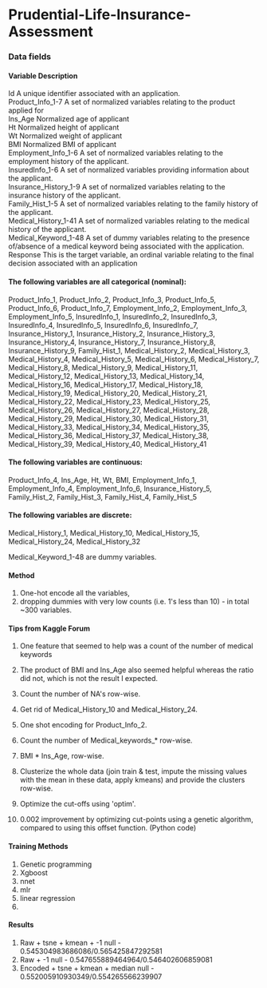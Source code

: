 # Prudential-Life-Insurance-Assessment

### Data fields
#### Variable	Description
Id	A unique identifier associated with an application. <br>
Product_Info_1-7	A set of normalized variables relating to the product applied for <br>
Ins_Age	Normalized age of applicant <br>
Ht	Normalized height of applicant <br>
Wt	Normalized weight of applicant <br>
BMI	Normalized BMI of applicant <br>
Employment_Info_1-6	A set of normalized variables relating to the employment history of the applicant. <br>
InsuredInfo_1-6	A set of normalized variables providing information about the applicant. <br>
Insurance_History_1-9	A set of normalized variables relating to the insurance history of the applicant.<br>
Family_Hist_1-5	A set of normalized variables relating to the family history of the applicant.<br>
Medical_History_1-41	A set of normalized variables relating to the medical history of the applicant.<br>
Medical_Keyword_1-48	A set of dummy variables relating to the presence of/absence of a medical keyword being associated with the application.<br>
Response	This is the target variable, an ordinal variable relating to the final decision associated with an application<br>

#### The following variables are all categorical (nominal):
Product_Info_1, Product_Info_2, Product_Info_3, Product_Info_5, Product_Info_6, Product_Info_7, Employment_Info_2, Employment_Info_3, Employment_Info_5, InsuredInfo_1, InsuredInfo_2, InsuredInfo_3, InsuredInfo_4, InsuredInfo_5, InsuredInfo_6, InsuredInfo_7, Insurance_History_1, Insurance_History_2, Insurance_History_3, Insurance_History_4, Insurance_History_7, Insurance_History_8, Insurance_History_9, Family_Hist_1, Medical_History_2, Medical_History_3, Medical_History_4, Medical_History_5, Medical_History_6, Medical_History_7, Medical_History_8, Medical_History_9, Medical_History_11, Medical_History_12, Medical_History_13, Medical_History_14, Medical_History_16, Medical_History_17, Medical_History_18, Medical_History_19, Medical_History_20, Medical_History_21, Medical_History_22, Medical_History_23, Medical_History_25, Medical_History_26, Medical_History_27, Medical_History_28, Medical_History_29, Medical_History_30, Medical_History_31, Medical_History_33, Medical_History_34, Medical_History_35, Medical_History_36, Medical_History_37, Medical_History_38, Medical_History_39, Medical_History_40, Medical_History_41

#### The following variables are continuous:
Product_Info_4, Ins_Age, Ht, Wt, BMI, Employment_Info_1, Employment_Info_4, Employment_Info_6, Insurance_History_5, Family_Hist_2, Family_Hist_3, Family_Hist_4, Family_Hist_5

#### The following variables are discrete:
Medical_History_1, Medical_History_10, Medical_History_15, Medical_History_24, Medical_History_32

Medical_Keyword_1-48 are dummy variables.

#### Method
1. One-hot encode all the variables, 
2. dropping dummies with very low counts (i.e. 1's less than 10) - in total ~300 variables.

#### Tips from Kaggle Forum
1. One feature that seemed to help was a count of the number of medical keywords
2. The product of BMI and Ins_Age also seemed helpful whereas the ratio did not, which is not the result I expected.
3. Count the number of NA's row-wise.
4. Get rid of Medical_History_10 and Medical_History_24.
5. One shot encoding for Product_Info_2.
6. Count the number of Medical_keywords_* row-wise.
7. BMI * Ins_Age, row-wise.
8. Clusterize the whole data (join train & test, impute the missing values with the mean in these data, apply kmeans) and provide the clusters row-wise.
9. Optimize the cut-offs using 'optim'.

10. 0.002 improvement by optimizing cut-points using a genetic algorithm, compared to using this offset function. (Python code)

#### Training Methods
1. Genetic programming
2. Xgboost
3. nnet
4. mlr
5. linear regression
6. 

#### Results
1. Raw + tsne + kmean + -1 null - 0.545304983686086/0.565425847292581
2. Raw + -1 null - 0.547655889464964/0.546402606859081
3. Encoded + tsne + kmean + median null - 0.552005910930349/0.554265566239907
